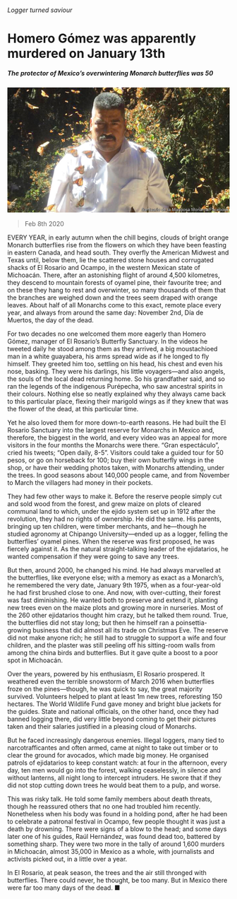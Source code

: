 ###### Logger turned saviour

# Homero Gómez was apparently murdered on January 13th 

##### The protector of Mexico’s overwintering Monarch butterflies was 50 

![image](images/20200208_OBP001_0.jpg) 

> Feb 8th 2020 

EVERY YEAR, in early autumn when the chill begins, clouds of bright orange Monarch butterflies rise from the flowers on which they have been feasting in eastern Canada, and head south. They overfly the American Midwest and Texas until, below them, lie the scattered stone houses and corrugated shacks of El Rosario and Ocampo, in the western Mexican state of Michoacán. There, after an astonishing flight of around 4,500 kilometres, they descend to mountain forests of oyamel pine, their favourite tree; and on these they hang to rest and overwinter, so many thousands of them that the branches are weighed down and the trees seem draped with orange leaves. About half of all Monarchs come to this exact, remote place every year, and always from around the same day: November 2nd, Día de Muertos, the day of the dead.

For two decades no one welcomed them more eagerly than Homero Gómez, manager of El Rosario’s Butterfly Sanctuary. In the videos he tweeted daily he stood among them as they arrived, a big moustachioed man in a white guayabera, his arms spread wide as if he longed to fly himself. They greeted him too, settling on his head, his chest and even his nose, basking. They were his darlings, his little voyagers—and also angels, the souls of the local dead returning home. So his grandfather said, and so ran the legends of the indigenous Purépecha, who saw ancestral spirits in their colours. Nothing else so neatly explained why they always came back to this particular place, flexing their marigold wings as if they knew that was the flower of the dead, at this particular time.


Yet he also loved them for more down-to-earth reasons. He had built the El Rosario Sanctuary into the largest reserve for Monarchs in Mexico and, therefore, the biggest in the world, and every video was an appeal for more visitors in the four months the Monarchs were there. “Gran espectáculo”, cried his tweets; “Open daily, 8-5”. Visitors could take a guided tour for 50 pesos, or go on horseback for 100; buy their own butterfly wings in the shop, or have their wedding photos taken, with Monarchs attending, under the trees. In good seasons about 140,000 people came, and from November to March the villagers had money in their pockets.

They had few other ways to make it. Before the reserve people simply cut and sold wood from the forest, and grew maize on plots of cleared communal land to which, under the ejido system set up in 1912 after the revolution, they had no rights of ownership. He did the same. His parents, bringing up ten children, were timber merchants, and he—though he studied agronomy at Chipango University—ended up as a logger, felling the butterflies’ oyamel pines. When the reserve was first proposed, he was fiercely against it. As the natural straight-talking leader of the ejidatarios, he wanted compensation if they were going to save any trees.

But then, around 2000, he changed his mind. He had always marvelled at the butterflies, like everyone else; with a memory as exact as a Monarch’s, he remembered the very date, January 9th 1975, when as a four-year-old he had first brushed close to one. And now, with over-cutting, their forest was fast diminishing. He wanted both to preserve and extend it, planting new trees even on the maize plots and growing more in nurseries. Most of the 260 other ejidatarios thought him crazy, but he talked them round. True, the butterflies did not stay long; but then he himself ran a poinsettia-growing business that did almost all its trade on Christmas Eve. The reserve did not make anyone rich; he still had to struggle to support a wife and four children, and the plaster was still peeling off his sitting-room walls from among the china birds and butterflies. But it gave quite a boost to a poor spot in Michoacán.

Over the years, powered by his enthusiasm, El Rosario prospered. It weathered even the terrible snowstorm of March 2016 when butterflies froze on the pines—though, he was quick to say, the great majority survived. Volunteers helped to plant at least 1m new trees, reforesting 150 hectares. The World Wildlife Fund gave money and bright blue jackets for the guides. State and national officials, on the other hand, once they had banned logging there, did very little beyond coming to get their pictures taken and their salaries justified in a pleasing cloud of Monarchs.

But he faced increasingly dangerous enemies. Illegal loggers, many tied to narcotrafficantes and often armed, came at night to take out timber or to clear the ground for avocados, which made big money. He organised patrols of ejidatarios to keep constant watch: at four in the afternoon, every day, ten men would go into the forest, walking ceaselessly, in silence and without lanterns, all night long to intercept intruders. He swore that if they did not stop cutting down trees he would beat them to a pulp, and worse.

This was risky talk. He told some family members about death threats, though he reassured others that no one had troubled him recently. Nonetheless when his body was found in a holding pond, after he had been to celebrate a patronal festival in Ocampo, few people thought it was just a death by drowning. There were signs of a blow to the head; and some days later one of his guides, Raúl Hernández, was found dead too, battered by something sharp. They were two more in the tally of around 1,600 murders in Michoacán, almost 35,000 in Mexico as a whole, with journalists and activists picked out, in a little over a year.

In El Rosario, at peak season, the trees and the air still thronged with butterflies. There could never, he thought, be too many. But in Mexico there were far too many days of the dead. ■

